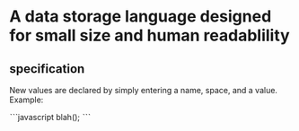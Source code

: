 # A data storage language designed for small size and human readablility
## specification
New values are declared by simply entering a name, space, and a value. Example:

ˋˋˋjavascript
blah();
ˋˋˋ
